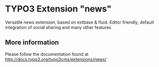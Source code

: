 # TYPO3 Extension "news"

Versatile news extension, based on extbase & fluid. Editor friendly, default integration of social sharing and many other features

## More information

Please follow the documentation found at http://docs.typo3.org/typo3cms/extensions/news/




